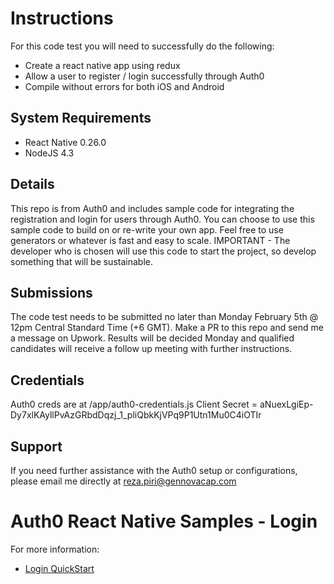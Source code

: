 # Instructions
For this code test you will need to successfully do the following:

* Create a react native app using redux
* Allow a user to register / login successfully through Auth0
* Compile without errors for both iOS and Android

## System Requirements
* React Native 0.26.0
* NodeJS 4.3

## Details
This repo is from Auth0 and includes sample code for integrating the registration and login for users through Auth0. You can choose to use this sample code to build on or re-write your own app. Feel free to use generators or whatever is fast and easy to scale. IMPORTANT - The developer who is chosen will use this code to start the project, so develop something that will be sustainable.

## Submissions
The code test needs to be submitted no later than Monday February 5th @ 12pm Central Standard Time (+6 GMT). Make a PR to this repo and send me a message on Upwork. Results will be decided Monday and qualified candidates will receive a follow up meeting with further instructions.

## Credentials
Auth0 creds are at /app/auth0-credentials.js
Client Secret = aNuexLgiEp-Dy7xlKAyllPvAzGRbdDqzj_1_pliQbkKjVPq9P1Utn1Mu0C4iOTIr

## Support
If you need further assistance with the Auth0 setup or configurations, please email me directly at reza.piri@gennovacap.com

# Auth0 React Native Samples - Login

For more information:

- [Login QuickStart](https://auth0.com/docs/quickstart/native/react-native/00-login)
